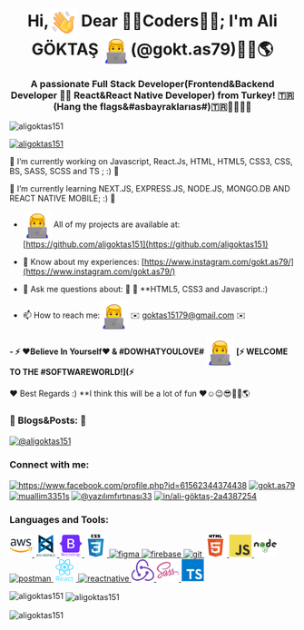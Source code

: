 <h1 align="center">Hi,<img src="https://raw.githubusercontent.com/heydrdev/devtools/main/emojis/telegram/waving-hand.gif" height="50" width="50" align="center" /> Dear  👨‍💻Coders👩‍💻; I'm Ali GÖKTAŞ <img src="https://raw.githubusercontent.com/heydrdev/devtools/main/emojis/telegram/man-technologist.gif" height="50" width="50" align="center" />(@gokt.as79)🤩🥳🌎</h1>

<h3 align="center">A passionate <b>Full Stack Developer(Frontend&Backend Developer 👨‍💻 React&React Native Developer)  from Turkey! 🇹🇷</b>  (Hang the flags&#asbayraklarıas#)🇹🇷👨‍💻🤩🥳</h3>

<p align="left"> <img src="https://komarev.com/ghpvc/?username=aligoktas151&label=Profile%20views&color=0e75b6&style=flat" alt="aligoktas151" /> </p>

<p align="left"> <a href="https://github.com/ryo-ma/github-profile-trophy"><img src="https://github-profile-trophy.vercel.app/?username=aligoktas151" alt="aligoktas151" /></a> </p>

🔭 I’m currently working on Javascript, React.Js, HTML, HTML5, CSS3, CSS, BS, SASS, SCSS and TS ; :) 🔭

🌱 I’m currently learning NEXT.JS, EXPRESS.JS, NODE.JS, MONGO.DB AND REACT NATIVE MOBILE; :) 🌱

- <img src="https://raw.githubusercontent.com/heydrdev/devtools/main/emojis/telegram/man-technologist.gif" height="50" width="50" align="center" />  All of my projects are available at: [https://github.com/aligoktas151](https://github.com/aligoktas151)

- 📄 Know about my experiences: [https://www.instagram.com/gokt.as79/](https://www.instagram.com/gokt.as79/)

- 💬 Ask me questions about: 🙋 💬 **HTML5, CSS3 and Javascript.:)

- 📫 How to reach me:<img src="https://raw.githubusercontent.com/heydrdev/devtools/main/emojis/telegram/man-technologist.gif" height="50" width="50" align="center" /> ✉️ goktas15179@gmail.com ✉️
  
<B> - ⚡ ❤️Believe In Yourself❤️ & #DOWHATYOULOVE# <img src="https://raw.githubusercontent.com/heydrdev/devtools/main/emojis/telegram/man-technologist.gif" height="50" width="50" align="center" /> [⚡ WELCOME TO THE #SOFTWAREWORLD!](⚡ </B>

❤️ Best Regards :) **I think this will be a lot of fun ❤️☺️😉😎🤩🥳🌎

### 💬 Blogs&Posts: 💬 
<!-- BLOG-POST-LIST:START --> <a href="https://medium.com/@aligoktas151" target="blank"><img align="center" src="https://raw.githubusercontent.com/rahuldkjain/github-profile-readme-generator/master/src/images/icons/Social/medium.svg" alt="@aligoktas151" height="30" width="40" /></a>
<!-- BLOG-POST-LIST:END -->

<h3 align="left">Connect with me:</h3>
<p align="left">
  <a href="https://fb.com/https://www.facebook.com/profile.php?id=61562344374438" target="blank"><img align="center" src="https://raw.githubusercontent.com/rahuldkjain/github-profile-readme-generator/master/src/images/icons/Social/facebook.svg" alt="https://www.facebook.com/profile.php?id=61562344374438" height="30" width="40" /></a>
  <a href="https://instagram.com/gokt.as79" target="blank"><img align="center" src="https://raw.githubusercontent.com/rahuldkjain/github-profile-readme-generator/master/src/images/icons/Social/instagram.svg" alt="gokt.as79" height="30" width="40" /></a>
  <a href="https://twitter.com/muallim3351s" target="blank"><img align="center" src="https://raw.githubusercontent.com/rahuldkjain/github-profile-readme-generator/master/src/images/icons/Social/twitter.svg" alt="muallim3351s" height="30" width="40" /></a>
<a href="https://www.youtube.com/c/@yazılımfırtınası33" target="blank"><img align="center" src="https://raw.githubusercontent.com/rahuldkjain/github-profile-readme-generator/master/src/images/icons/Social/youtube.svg" alt="@yazılımfırtınası33" height="30" width="40" /></a>
  <a href="https://www.linkedin.com/in/ali-göktaş-2a4387254/" target="blank"><img align="center" src="https://raw.githubusercontent.com/rahuldkjain/github-profile-readme-generator/master/src/images/icons/Social/linked-in-alt.svg" alt="in/ali-göktaş-2a4387254" height="30" width="40" /></a>
  
<h3 align="left">Languages and Tools:</h3>
<p align="left"> <a href="https://aws.amazon.com" target="_blank" rel="noreferrer"> <img src="https://raw.githubusercontent.com/devicons/devicon/master/icons/amazonwebservices/amazonwebservices-original-wordmark.svg" alt="aws" width="40" height="40"/> </a> <a href="https://backbonejs.org" target="_blank" rel="noreferrer"> <img src="https://raw.githubusercontent.com/devicons/devicon/master/icons/backbonejs/backbonejs-original-wordmark.svg" alt="backbonejs" width="40" height="40"/> </a> <a href="https://getbootstrap.com" target="_blank" rel="noreferrer"> <img src="https://raw.githubusercontent.com/devicons/devicon/master/icons/bootstrap/bootstrap-plain-wordmark.svg" alt="bootstrap" width="40" height="40"/> </a> <a href="https://www.w3schools.com/css/" target="_blank" rel="noreferrer"> <img src="https://raw.githubusercontent.com/devicons/devicon/master/icons/css3/css3-original-wordmark.svg" alt="css3" width="40" height="40"/> </a> <a href="https://www.figma.com/" target="_blank" rel="noreferrer"> <img src="https://www.vectorlogo.zone/logos/figma/figma-icon.svg" alt="figma" width="40" height="40"/> </a> <a href="https://firebase.google.com/" target="_blank" rel="noreferrer"> <img src="https://www.vectorlogo.zone/logos/firebase/firebase-icon.svg" alt="firebase" width="40" height="40"/> </a> <a href="https://git-scm.com/" target="_blank" rel="noreferrer"> <img src="https://www.vectorlogo.zone/logos/git-scm/git-scm-icon.svg" alt="git" width="40" height="40"/> </a> <a href="https://www.w3.org/html/" target="_blank" rel="noreferrer"> <img src="https://raw.githubusercontent.com/devicons/devicon/master/icons/html5/html5-original-wordmark.svg" alt="html5" width="40" height="40"/> </a> <a href="https://developer.mozilla.org/en-US/docs/Web/JavaScript" target="_blank" rel="noreferrer"> <img src="https://raw.githubusercontent.com/devicons/devicon/master/icons/javascript/javascript-original.svg" alt="javascript" width="40" height="40"/> </a> <a href="https://nodejs.org" target="_blank" rel="noreferrer"> <img src="https://raw.githubusercontent.com/devicons/devicon/master/icons/nodejs/nodejs-original-wordmark.svg" alt="nodejs" width="40" height="40"/> </a> <a href="https://postman.com" target="_blank" rel="noreferrer"> <img src="https://www.vectorlogo.zone/logos/getpostman/getpostman-icon.svg" alt="postman" width="40" height="40"/> </a> <a href="https://reactjs.org/" target="_blank" rel="noreferrer"> <img src="https://raw.githubusercontent.com/devicons/devicon/master/icons/react/react-original-wordmark.svg" alt="react" width="40" height="40"/> </a> <a href="https://reactnative.dev/" target="_blank" rel="noreferrer"> <img src="https://reactnative.dev/img/header_logo.svg" alt="reactnative" width="40" height="40"/> </a> <a href="https://redux.js.org" target="_blank" rel="noreferrer"> <img src="https://raw.githubusercontent.com/devicons/devicon/master/icons/redux/redux-original.svg" alt="redux" width="40" height="40"/> </a> <a href="https://sass-lang.com" target="_blank" rel="noreferrer"> <img src="https://raw.githubusercontent.com/devicons/devicon/master/icons/sass/sass-original.svg" alt="sass" width="40" height="40"/> </a> <a href="https://www.typescriptlang.org/" target="_blank" rel="noreferrer"> <img src="https://raw.githubusercontent.com/devicons/devicon/master/icons/typescript/typescript-original.svg" alt="typescript" width="40" height="40"/> </a> </p>

<p><img align="left" src="https://github-readme-stats.vercel.app/api/top-langs?username=aligoktas151&show_icons=true&locale=en&layout=compact" alt="aligoktas151" /></p>

<p>&nbsp;<img align="center" src="https://github-readme-stats.vercel.app/api?username=aligoktas151&show_icons=true&locale=en" alt="aligoktas151" /></p>

<p><img align="center" src="https://github-readme-streak-stats.herokuapp.com/?user=aligoktas151&" alt="aligoktas151" /></p>



